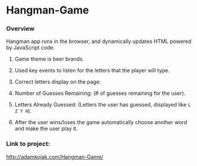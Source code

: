 # Hangman-Game

### Overview

Hangman app runs in the browser, and dynamically updates HTML powered by JavaScript code.


1. Game theme is beer brands. 

2. Used key events to listen for the letters that the player will type.

3. Correct letters display on the page:

4. Number of Guesses Remaining: (# of guesses remaining for the user).

5. Letters Already Guessed: (Letters the user has guessed, displayed like `L Z Y H`).

6. After the user wins/loses the game automatically choose another word and make the user play it.

### Link to project:
http://adamkojak.com/Hangman-Game/
